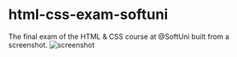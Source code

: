 # html-css-exam-softuni
The final exam of the HTML &amp; CSS course at @SoftUni built from a screenshot.
![screenshot](https://github.com/user-attachments/assets/d62390dc-d0ce-4b1a-a67a-3826e0307aeb)
